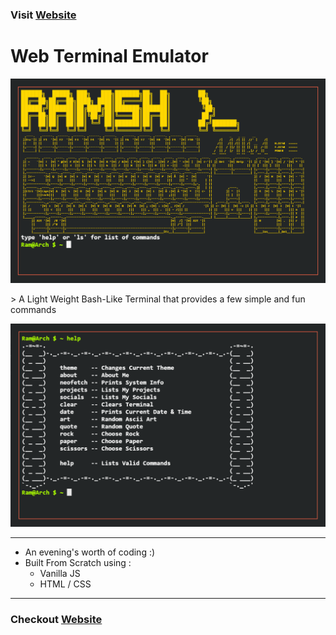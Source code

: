 

### Visit **<a href="https://h-ram.github.io/RamSH" target="_blank">Website</a>**

# **Web Terminal Emulator**

![website preview](./assets/README/rm_img1.PNG)

\> A Light Weight Bash-Like Terminal that provides a few simple and fun commands

![commands preview](./assets/README/rm_img2.PNG)
___
* An evening's worth of coding :)
* Built From Scratch using :
    * Vanilla JS
    * HTML / CSS
___

### Checkout **<a href="https://h-ram.github.io/RamSH" target="_blank" >Website</a>**
